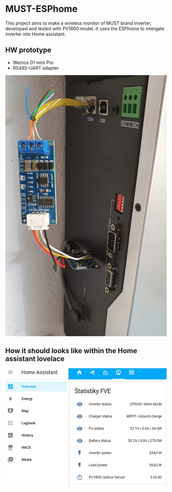 # MUST-ESPhome
This project aims to make a wireless monitor of MUST brand inverter, developed and tested with PV1800 model. It uses the ESPhome to intergate inverter into Home assistant.

## HW prototype
- Wemos D1 mini Pro
- RS485-UART adapter

![HW](https://github.com/taHC81/MUST-ESPhome/blob/main/MUST-ESPhome-prototype.jpg?raw=true)

## How it should looks like within the Home assistant lovelace
![HA lovelace](https://github.com/taHC81/MUST-ESPhome/blob/main/MUST-PV1800-HA-ESPhome.png?raw=true)
